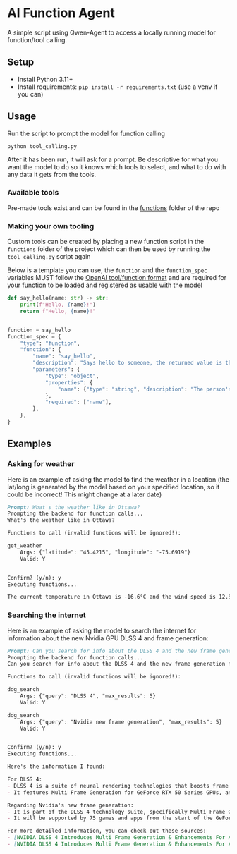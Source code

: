 # AI Function Agent

A simple script using Qwen-Agent to access a locally running model for function/tool calling.

## Setup

- Install Python 3.11+
- Install requirements: `pip install -r requirements.txt` (use a venv if you can)

## Usage

Run the script to prompt the model for function calling

`python tool_calling.py`

After it has been run, it will ask for a prompt. Be descriptive for what you want the model to do so it knows which tools to select, and what to do with any data it gets from the tools.

### Available tools

Pre-made tools exist and can be found in the [functions](/functions) folder of the repo

### Making your own tooling

Custom tools can be created by placing a new function script in the `functions` folder of the project which can then be used by running the `tool_calling.py` script again

Below is a template you can use, the `function` and the `function_spec` variables MUST follow the [OpenAI tool/function format](https://platform.openai.com/docs/guides/function-calling) and are required for your function to be loaded and registered as usable with the model

```py
def say_hello(name: str) -> str:
    print(f"Hello, {name}!")
    return f"Hello, {name}!"


function = say_hello
function_spec = {
    "type": "function",
    "function": {
        "name": "say_hello",
        "description": "Says hello to someone, the returned value is the message that was sent. Alternatively sends a custom message to someone when one is specified",
        "parameters": {
            "type": "object",
            "properties": {
                "name": {"type": "string", "description": "The person's name"}
            },
            "required": ["name"],
        },
    },
}

```

## Examples

### Asking for weather

Here is an example of asking the model to find the weather in a location (the lat/long is generated by the model based on your specified location, so it could be incorrect! This might change at a later date)

```md
Prompt: What's the weather like in Ottawa?
Prompting the backend for function calls...
What's the weather like in Ottawa?

Functions to call (invalid functions will be ignored!): 

get_weather
    Args: {"latitude": "45.4215", "longitude": "-75.6919"}
    Valid: Y


Confirm? (y/n): y
Executing functions...

The current temperature in Ottawa is -16.6°C and the wind speed is 12.5 meters per second. It's quite chilly, make sure to wear warm clothes if you plan on going outside!
```

### Searching the internet

Here is an example of asking the model to search the internet for information about the new Nvidia GPU DLSS 4 and frame generation:

```md
Prompt: Can you search for info about the DLSS 4 and the new frame generation from nvidia? Do two separate searches for both  
Prompting the backend for function calls...
Can you search for info about the DLSS 4 and the new frame generation from nvidia? Do two separate searches for both

Functions to call (invalid functions will be ignored!): 

ddg_search
    Args: {"query": "DLSS 4", "max_results": 5}
    Valid: Y

ddg_search
    Args: {"query": "Nvidia new frame generation", "max_results": 5}
    Valid: Y


Confirm? (y/n): y
Executing functions...

Here's the information I found:

For DLSS 4:
- DLSS 4 is a suite of neural rendering technologies that boosts frame rates and image quality for over 700 RTX games and apps.
- It features Multi Frame Generation for GeForce RTX 50 Series GPUs, and a new transformer model for Ray Reconstruction, Super Resolution, and DLAA.

Regarding Nvidia's new frame generation:
- It is part of the DLSS 4 technology suite, specifically Multi Frame Generation, which generates up to three additional frames for each rendered frame, boosting frame rates.
- It will be supported by 75 games and apps from the start of the GeForce RTX 50 Series GPUs' availability.

For more detailed information, you can check out these sources:
- [NVIDIA DLSS 4 Introduces Multi Frame Generation & Enhancements For All](https://www.nvidia.com/en-us/geforce/news/dlss4-multi-frame-generation-ai-innovations/)
- [NVIDIA DLSS 4 Introduces Multi Frame Generation & Enhancements For All...](https://www.nvidia.com/en-us/geforce/news/dlss4-multi-frame-generation-ray-tracing-rtx-games/)
```
